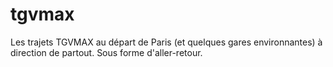 # tgvmax

Les trajets TGVMAX au départ de Paris (et quelques gares environnantes) à direction de partout. Sous forme d'aller-retour.
